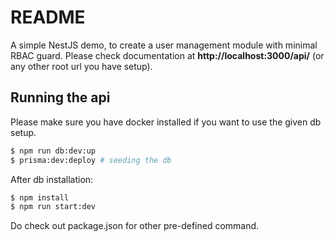 # README

A simple NestJS demo, to create a user management module with minimal RBAC guard.
Please check documentation at **http://localhost:3000/api/** (or any other root url you have setup).

## Running the api

Please make sure you have docker installed if you want to use the given db setup.

```bash
$ npm run db:dev:up
$ prisma:dev:deploy # seeding the db
```

After db installation:

```bash
$ npm install
$ npm run start:dev
```

Do check out package.json for other pre-defined command.